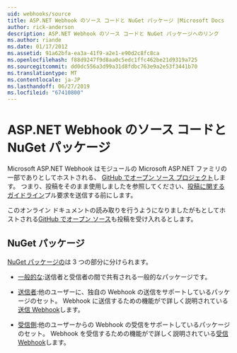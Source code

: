 ```yaml
---
uid: webhooks/source
title: ASP.NET Webhook のソース コードと NuGet パッケージ |Microsoft Docs
author: rick-anderson
description: ASP.NET Webhook のソース コードと NuGet パッケージへのリンク
ms.author: riande
ms.date: 01/17/2012
ms.assetid: 91a62bfa-ea3a-41f9-a2e1-e90d2c8fc8ca
ms.openlocfilehash: f88d9247f9d8aa0c5edc1ffc462be21d9319a725
ms.sourcegitcommit: dd0dc556a3d99a31d8fdbc763e9a2e53f3441b70
ms.translationtype: MT
ms.contentlocale: ja-JP
ms.lasthandoff: 06/27/2019
ms.locfileid: "67410800"
---
```

# <a name="aspnet-webhooks-source-code-and-nuget-packages"></a>ASP.NET Webhook のソース コードと NuGet パッケージ

Microsoft ASP.NET Webhook はモジュールの Microsoft ASP.NET ファミリの一部でありとしてホストされる、 [GitHub でオープン ソース プロジェクト](https://github.com/aspnet/WebHooks)します。 つまり、投稿をそのまま使用しましたを参照してください、[投稿に関するガイドライン](https://github.com/aspnet/Home/blob/master/CONTRIBUTING.md)プル要求を送信する前にします。

このオンライン ドキュメントの読み取りを行うようになりましたがもとしてホストされる[GitHub でオープン ソース](http://docs.asp.net/en/latest/contribute/style-guide.html#style-guide)も投稿を受け入れるとします。

## <a name="nuget-packages"></a>NuGet パッケージ

[NuGet パッケージの](https://nuget.org/packages?q=Microsoft.AspNet.WebHooks)は 3 つの部分に分けられます。

* [一般的な](https://www.nuget.org/packages?q=Microsoft.AspNet.WebHooks.Common):送信者と受信者の間で共有される一般的なパッケージです。

* [送信者](https://www.nuget.org/packages?q=Microsoft.AspNet.WebHooks.Custom):他のユーザーに、独自の Webhook の送信をサポートしているパッケージのセット。 Webhook に送信するための機能がで詳しく説明されている[送信 Webhook](sending/senders)します。

* [受信側](https://www.nuget.org/packages?q=Microsoft.AspNet.WebHooks.Receivers):他のユーザーからの Webhook の受信をサポートしているパッケージのセット。 Webhook を受信するための機能がで詳しく説明されている[受信 Webhook](receiving/index.md)します。
